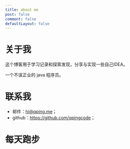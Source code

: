 ```yaml
---
title: about me
post: false
comment: false
defaultLayout: false
---
```


# 关于我

这个博客用于学习记录和探索发现，分享与实现一些自己IDEA。

一个不误正业的  java 程序员。



# 联系我

- 邮件：[hi@qping.me](mailto:hi@qping.me)；
- github：<https://github.com/qpingcode>；



# 每天跑步

<plugin name="plugin-activity" params="{month:'6',color:'red'}"></plugin>

